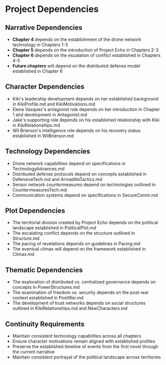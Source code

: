 # Project Dependencies

## Narrative Dependencies
- **Chapter 4** depends on the establishment of the drone network technology in Chapters 1-3
- **Chapter 5** depends on the introduction of Project Echo in Chapters 2-3
- **Chapter 6** depends on the escalation of conflict established in Chapters 4-5
- **Future chapters** will depend on the distributed defense model established in Chapter 6

## Character Dependencies
- Kiki's leadership development depends on her established background in KikiProfile.md and KikiMotivations.md
- Elena Vasquez's antagonist role depends on her introduction in Chapter 1 and development in Antagonist.md
- Jake's supporting role depends on his established relationship with Kiki in KikiRelationships.md
- Wil Brierson's intelligence role depends on his recovery status established in WilBrierson.md

## Technology Dependencies
- Drone network capabilities depend on specifications in TechnologyAdvances.md
- Distributed defense protocols depend on concepts established in DefensiveTech.md and ArmadilloTactics.md
- Sensor network countermeasures depend on technologies outlined in CountermeasuresTech.md
- Communication systems depend on specifications in SecureComm.md

## Plot Dependencies
- The territorial division created by Project Echo depends on the political landscape established in PoliticalPlot.md
- The escalating conflict depends on the structure outlined in Structure.md
- The pacing of revelations depends on guidelines in Pacing.md
- The eventual climax will depend on the framework established in Climax.md

## Thematic Dependencies
- The exploration of distributed vs. centralized governance depends on concepts in PowerStructures.md
- The examination of freedom vs. security depends on the post-war context established in PostWar.md
- The development of trust networks depends on social structures outlined in KikiRelationships.md and NewCharacters.md

## Continuity Requirements
- Maintain consistent technology capabilities across all chapters
- Ensure character motivations remain aligned with established profiles
- Preserve the established timeline of events from the first novel through the current narrative
- Maintain consistent portrayal of the political landscape across territories
